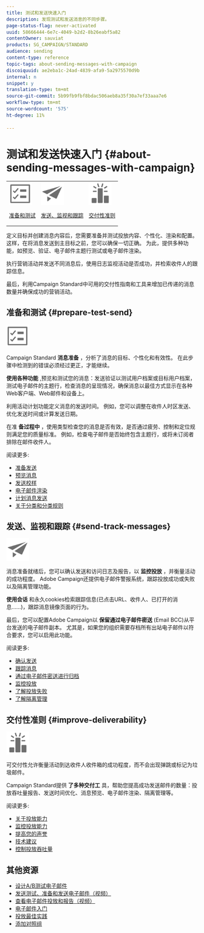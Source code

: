 ```yaml
---
title: 测试和发送快速入门
description: 发现测试和发送消息的不同步骤。
page-status-flag: never-activated
uuid: 58666444-6e7c-4049-b2d2-8b26eabf5a82
contentOwner: sauviat
products: SG_CAMPAIGN/STANDARD
audience: sending
content-type: reference
topic-tags: about-sending-messages-with-campaign
discoiquuid: ae2eba1c-24ad-4839-afa9-5a2975570d9b
internal: n
snippet: y
translation-type: tm+mt
source-git-commit: 5b99fb9fbf8bdac506aeb8a35f30a7ef33aaa7e6
workflow-type: tm+mt
source-wordcount: '575'
ht-degree: 11%

---
```



# 测试和发送快速入门 {#about-sending-messages-with-campaign}

<table>
<tr>
<td><img src="assets/do-not-localize/icon_prepare.svg" width="60px"><p><a href="#prepare-test-send">准备和测试</a></p></td>
<td><img src="assets/do-not-localize/icon_send.svg" width="60px"><p><a href="#send-track-messages">发送、监视和跟踪</a></p></td>
<td><img src="assets/do-not-localize/icon_deliverability.svg" width="60px"><p><a href="#improve-deliverability">交付性准则</a></p></td></tr>
</table>

定义目标并创建消息内容后，您需要准备并测试投放内容、个性化、渲染和配置。 这样，在将消息发送到主目标之前，您可以确保一切正确。 为此，提供多种功能，如预览、验证、电子邮件主题行测试或电子邮件渲染。

执行营销活动并发送不同消息后，使用日志监视活动是否成功，并检索收件人的跟踪信息。

最后，利用Campaign Standard中可用的交付性指南和工具来增加已传递的消息数量并确保成功的营销活动。

## 准备和测试 {#prepare-test-send}

<img src="assets/do-not-localize/icon_prepare.svg" width="60px">

Campaign Standard **消息准备** ，分析了消息的目标、个性化和有效性。 在此步骤中检测到的错误必须经过更正，才能继续。

**使用各种功能** ,预览和测试您的消息：发送验证以测试用户档案或目标用户档案，测试电子邮件的主题行，检查消息的呈现情况，确保消息以最佳方式显示在各种Web客户端、Web邮件和设备上。

利用活动计划功能定义消息的发送时间。 例如，您可以调整在收件人时区发送、优化发送时间或计算发送日期。

在准 **备过程中** ，使用类型检查您的消息是否有效，是否通过疲劳、控制和定位规则满足您的质量标准。 例如，检查电子邮件是否始终包含主题行，或将未订阅者排除在邮件收件人。

阅读更多:

* [准备发送](../../sending/using/preparing-the-send.md)
* [预览消息](../../sending/using/previewing-messages.md)
* [发送校样](../../sending/using/sending-proofs.md)
* [电子邮件渲染](../../sending/using/email-rendering.md)
* [计划消息发送](../../sending/using/about-scheduling-messages.md)
* [关于分类和分类规则](../../sending/using/about-typology-rules.md)

## 发送、监视和跟踪 {#send-track-messages}

<img src="assets/do-not-localize/icon_send.svg"  width="60px">

消息准备就绪后，您可以确认发送和访问日志及报告，以 **监控投放** ，并衡量活动的成功程度。 Adobe Campaign还提供电子邮件警报系统，跟踪投放成功或失败以及隔离管理功能。

**使用会话** 和永久cookies检索跟踪信息(已点击URL、收件人、已打开的消息……)，跟踪消息镜像页面的行为。

最后，您可以配置Adobe Campaign以 **保留通过电子邮件密送** (Email BCC)从平台发送的电子邮件副本。 尤其是，如果您的组织需要存档所有出站电子邮件以符合要求，您可以启用此功能。

阅读更多:

* [确认发送](../../sending/using/confirming-the-send.md)
* [跟踪消息](../../sending/using/tracking-messages.md)
* [通过电子邮件密送进行归档](../../sending/using/archiving.md)
* [监控投放](../../sending/using/monitoring-a-delivery.md)
* [了解投放失败](../../sending/using/understanding-delivery-failures.md)
* [了解隔离管理](../../sending/using/understanding-quarantine-management.md)

## 交付性准则 {#improve-deliverability}

<img src="assets/do-not-localize/icon_deliverability.svg"  width="60px">

可交付性允许衡量活动到达收件人收件箱的成功程度，而不会出现弹跳或标记为垃圾邮件。

Campaign Standard提供 **了多种交付工** 具，帮助您提高成功发送邮件的数量：投放吞吐量报告、发送时间优化、消息预览、电子邮件渲染、隔离管理等。

阅读更多:

* [关于投放能力](../../sending/using/about-deliverability.md)
* [监控投放能力](../../sending/using/monitor-deliverability.md)
* [提高您的声誉](../../sending/using/improving-reputation.md)
* [技术建议](../../sending/using/technical-recommendations.md)
* [控制投放吞吐量](../../reporting/using/delivery-throughput.md)

## 其他资源

* [设计A/B测试电子邮件](../../channels/using/designing-an-a-b-test-email.md)
* [发送测试、准备和发送电子邮件（视频）](https://docs.adobe.com/content/help/en/campaign-standard-learn/tutorials/communication-channels/email/sending-test-preparing-sending-email.html)
* [查看电子邮件投放和报告（视频）](https://docs.adobe.com/content/help/en/campaign-standard-learn/tutorials/communication-channels/email/reviewing-personalized-email-delivery-and-reports.html)
* [电子邮件入门](https://helpx.adobe.com/cn/campaign/kb/acs-get-started-with-emails.html)
* [投放最佳实践](../../sending/using/delivery-best-practices.md)
* [添加对照组](../../sending/using/control-group.md)

